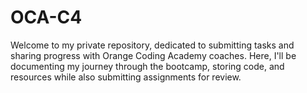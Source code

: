 # OCA-C4
Welcome to my private repository, dedicated to submitting tasks and sharing progress with Orange Coding Academy coaches. Here, I'll be documenting my journey through the bootcamp, storing code, and resources while also submitting assignments for review.

